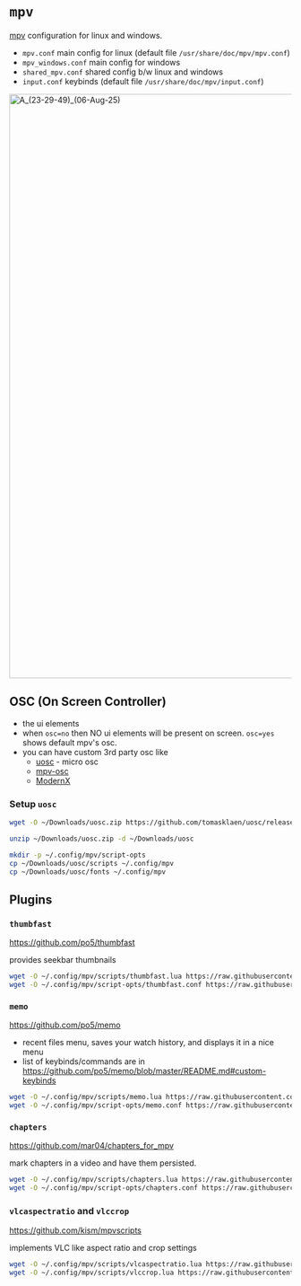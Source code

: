 # `mpv`

[mpv](https://mpv.io/) configuration for linux and windows.

- `mpv.conf` main config for linux (default file `/usr/share/doc/mpv/mpv.conf`)
- `mpv_windows.conf` main config for windows
- `shared_mpv.conf` shared config b/w linux and windows
- `input.conf` keybinds (default file `/usr/share/doc/mpv/input.conf`)

<img width="1914" height="1041" alt="A_(23-29-49)_(06-Aug-25)" src="https://github.com/user-attachments/assets/e14fa322-0aeb-480f-8881-003b76011072" />

## OSC (On Screen Controller)

- the ui elements
- when `osc=no` then NO ui elements will be present on screen. `osc=yes` shows default mpv's osc.
- you can have custom 3rd party osc like
  - [uosc](https://github.com/tomasklaen/uosc) - micro osc
  - [mpv-osc](https://github.com/maoiscat/mpv-osc-modern)
  - [ModernX](https://github.com/zydezu/ModernX)

### Setup `uosc`

```bash
wget -O ~/Downloads/uosc.zip https://github.com/tomasklaen/uosc/releases/latest/download/uosc.zip

unzip ~/Downloads/uosc.zip -d ~/Downloads/uosc

mkdir -p ~/.config/mpv/script-opts
cp ~/Downloads/uosc/scripts ~/.config/mpv
cp ~/Downloads/uosc/fonts ~/.config/mpv
```

## Plugins

### `thumbfast`

<https://github.com/po5/thumbfast>

provides seekbar thumbnails

```bash
wget -O ~/.config/mpv/scripts/thumbfast.lua https://raw.githubusercontent.com/po5/thumbfast/refs/heads/master/thumbfast.lua
wget -O ~/.config/mpv/script-opts/thumbfast.conf https://raw.githubusercontent.com/po5/thumbfast/refs/heads/master/thumbfast.conf
```

### `memo`

<https://github.com/po5/memo>

- recent files menu, saves your watch history, and displays it in a nice menu
- list of keybinds/commands are in <https://github.com/po5/memo/blob/master/README.md#custom-keybinds>


```bash
wget -O ~/.config/mpv/scripts/memo.lua https://raw.githubusercontent.com/po5/memo/refs/heads/master/memo.lua
wget -O ~/.config/mpv/script-opts/memo.conf https://raw.githubusercontent.com/po5/memo/refs/heads/master/memo.conf
```

### `chapters`

<https://github.com/mar04/chapters_for_mpv>

mark chapters in a video and have them persisted.

```bash
wget -O ~/.config/mpv/scripts/chapters.lua https://raw.githubusercontent.com/mar04/chapters_for_mpv/refs/heads/main/chapters.lua
wget -O ~/.config/mpv/script-opts/chapters.conf https://raw.githubusercontent.com/mar04/chapters_for_mpv/refs/heads/main/chapters.conf
```

### `vlcaspectratio` and `vlccrop`

<https://github.com/kism/mpvscripts>

implements VLC like aspect ratio and crop settings

```bash
wget -O ~/.config/mpv/scripts/vlcaspectratio.lua https://raw.githubusercontent.com/kism/mpvscripts/refs/heads/main/scripts/vlcaspectratio.lua
wget -O ~/.config/mpv/scripts/vlccrop.lua https://raw.githubusercontent.com/kism/mpvscripts/refs/heads/main/scripts/vlccrop.lua
```
